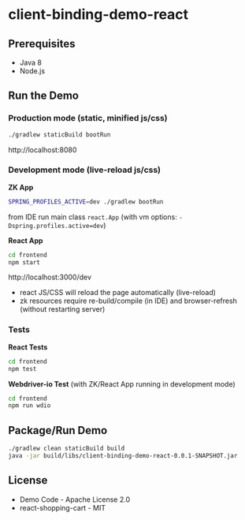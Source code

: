 # client-binding-demo-react

## Prerequisites

* Java 8
* Node.js

## Run the Demo

### Production mode (static, minified js/css)

```bash
./gradlew staticBuild bootRun
```

http://localhost:8080

### Development mode (live-reload js/css)

**ZK App**
```bash
SPRING_PROFILES_ACTIVE=dev ./gradlew bootRun
```

from IDE run main class `react.App` (with vm options: `-Dspring.profiles.active=dev`)


**React App**
```bash
cd frontend
npm start
```

http://localhost:3000/dev

* react JS/CSS will reload the page automatically (live-reload) 
* zk resources require re-build/compile (in IDE) and browser-refresh (without restarting server)

### Tests

**React Tests**
```bash
cd frontend
npm test
```

**Webdriver-io Test** (with ZK/React App running in development mode)
```bash
cd frontend
npm run wdio
```

## Package/Run Demo

```bash
./gradlew clean staticBuild build
java -jar build/libs/client-binding-demo-react-0.0.1-SNAPSHOT.jar
```


## License

* Demo Code - Apache License 2.0
* react-shopping-cart - MIT
